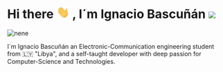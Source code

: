 # Hi there <img src="https://raw.githubusercontent.com/ABSphreak/ABSphreak/master/gifs/Hi.gif" width="30px"> ,  I´m Ignacio Bascuñán <img src="https://em-content.zobj.net/source/twitter/53/flag-for-chile_1f1e8-1f1f1.png" width=30>

![nene](https://media.licdn.com/dms/image/C4E16AQGhtWvt4ncHVg/profile-displaybackgroundimage-shrink_350_1400/0/1643739844100?e=1715212800&v=beta&t=SqUKVY6ZYjSkZJ0yUBgFVMrrJz2a8vtFx4T7c_3LrPM)

I´m Ignacio Bascuñán an Electronic-Communication engineering student from 🇱🇾 "Libya", and a self-taught developer with deep passion for Computer-Science and Technologies.

<!--
**IgnaBascu/IgnaBascu** is a ✨ _special_ ✨ repository because its `README.md` (this file) appears on your GitHub profile.

Here are some ideas to get you started:

- 🔭 I’m currently working on ...
- 🌱 I’m currently learning ...
- 👯 I’m looking to collaborate on ...
- 🤔 I’m looking for help with ...
- 💬 Ask me about ...
- 📫 How to reach me: ...
- 😄 Pronouns: ...
- ⚡ Fun fact: ...
-->
